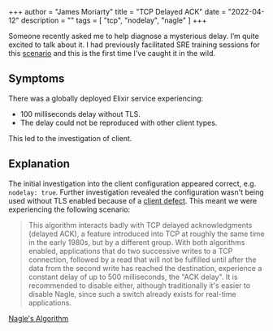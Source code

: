 +++
author = "James Moriarty"
title = "TCP Delayed ACK"
date = "2022-04-12"
description = ""
tags = [
  "tcp",
  "nodelay",
  "nagle"
]
+++

Someone recently asked me to help diagnose a mysterious delay. I’m quite excited to talk about it. I had previously facilitated SRE training sessions for this [scenario](https://github.com/jvns/twine-stories/blob/main/50ms-request.twee#L2) and this is the first time I've caught it in the wild.

## Symptoms

There was a globally deployed Elixir service experiencing:

* 100 milliseconds delay without TLS. 
* The delay could not be reproduced with other client types.

This led to the investigation of client.

## Explanation

The initial investigation into the client configuration appeared correct, e.g. `nodelay: true`. Further investigation revealed the configuration wasn't being used without TLS enabled because of a [client defect](https://github.com/elixir-grpc/grpc/issues/176). This meant we were experiencing the following scenario:

> This algorithm interacts badly with TCP delayed acknowledgments (delayed ACK), a feature introduced into TCP at roughly the same time in the early 1980s, but by a different group. With both algorithms enabled, applications that do two successive writes to a TCP connection, followed by a read that will not be fulfilled until after the data from the second write has reached the destination, experience a constant delay of up to 500 milliseconds, the "ACK delay". It is recommended to disable either, although traditionally it's easier to disable Nagle, since such a switch already exists for real-time applications.

[Nagle's Algorithm](https://en.wikipedia.org/wiki/Nagle%27s_algorithm)
